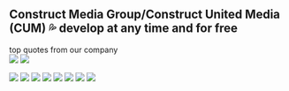 ## Construct Media Group/Construct United Media (CUM) 💦 develop at any time and for free



top quotes from our company   
<img src="https://readme-typing-svg.herokuapp.com?font=Fira+Code&size=14&pause=10000&color=FF6645&center=true&vCenter=true&width=835&lines=—+слабо+задеплоить+три+сервиса+и+с+нулевой+энвелопнуть+их+API+в+бота,+когда+выход+в+прод+на+неделе?"/>
<img src="https://readme-typing-svg.herokuapp.com?font=Fira+Code&size=14&pause=10000&color=FF8000&center=true&vCenter=true&width=835&lines=©Ega"/>


<img src="https://readme-typing-svg.herokuapp.com?font=Fira+Code&size=14&pause=10000&color=FF6645&center=true&vCenter=true&width=835&lines=—+А+какой+у+вас+стек+технологий?"/>
<img src="https://readme-typing-svg.herokuapp.com?font=Fira+Code&size=14&pause=10000&color=FF8000&center=true&vCenter=true&width=835&lines=©Max"/>


<img src="https://readme-typing-svg.herokuapp.com?font=Fira+Code&size=14&pause=10000&color=FF6645&center=true&vCenter=true&width=835&lines=I'm+gay"/>
<img src="https://readme-typing-svg.herokuapp.com?font=Fira+Code&size=14&pause=10000&color=FF8000&center=true&vCenter=true&width=835&lines=©Leonid"/>


<img src="https://readme-typing-svg.herokuapp.com?font=Fira+Code&size=14&pause=10000&color=FF6645&center=true&vCenter=true&width=835&lines=int64+=+float"/>
<img src="https://readme-typing-svg.herokuapp.com?font=Fira+Code&size=14&pause=10000&color=FF8000&center=true&vCenter=true&width=835&lines=©BGAMING"/>

<img src="https://readme-typing-svg.herokuapp.com?font=Fira+Code&size=14&pause=10000&color=FF6645&center=true&vCenter=true&width=835&lines=я+в+коме"/>
<img src="https://readme-typing-svg.herokuapp.com?font=Fira+Code&size=14&pause=10000&color=FF8000&center=true&vCenter=true&width=835&lines=©Ega"/>

